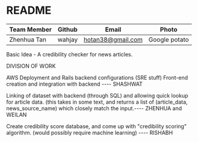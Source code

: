# README

|Team Member | Github | Email | Photo |
|------------|--------|-------|-------|
| Zhenhua Tan| wahjay |hotan38@gmail.com| Google potato|


Basic Idea - A credibility checker for news articles.


DIVISION OF WORK

AWS Deployment and Rails backend configurations (SRE stuff)
Front-end creation and integration with backend ---- SHASHWAT

Linking of dataset with backend (through SQL) and allowing quick lookup for article data.
(this takes in some text, and returns a list of (article_data, news_source_name) which closely match the input.---- ZHENHUA and WEILAN

Create credibility score database, and come up with "credibility scoring" algorithm. (would possibly require machine learning) ---- RISHABH

